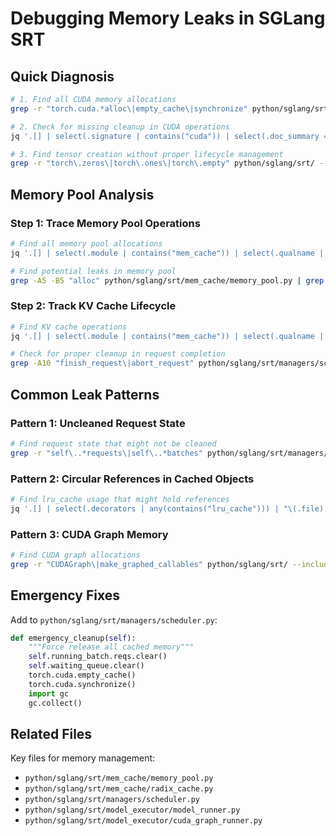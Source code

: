 # Debugging Memory Leaks in SGLang SRT

## Quick Diagnosis

```bash
# 1. Find all CUDA memory allocations
grep -r "torch.cuda.*alloc\|empty_cache\|synchronize" python/sglang/srt/ --include="*.py" | cut -d: -f1 | sort | uniq

# 2. Check for missing cleanup in CUDA operations
jq '.[] | select(.signature | contains("cuda")) | select(.doc_summary == null or (.doc_summary | contains("cleanup") | not)) | "\(.file):\(.line) \(.qualname)"' docs/dev/refs/code-index/function-index.json

# 3. Find tensor creation without proper lifecycle management
grep -r "torch\.zeros\|torch\.ones\|torch\.empty" python/sglang/srt/ --include="*.py" | grep -v "del\|None\|clear"
```

## Memory Pool Analysis

### Step 1: Trace Memory Pool Operations
```bash
# Find all memory pool allocations
jq '.[] | select(.module | contains("mem_cache")) | select(.qualname | contains("alloc")) | "\(.file):\(.line) \(.qualname)"' docs/dev/refs/code-index/function-index.json

# Find potential leaks in memory pool
grep -A5 -B5 "alloc" python/sglang/srt/mem_cache/memory_pool.py | grep -v "free\|release"
```

### Step 2: Track KV Cache Lifecycle
```bash
# Find KV cache operations
jq '.[] | select(.module | contains("mem_cache")) | select(.qualname | contains("kv\|cache")) | .qualname' docs/dev/refs/code-index/function-index.json

# Check for proper cleanup in request completion
grep -A10 "finish_request\|abort_request" python/sglang/srt/managers/scheduler.py
```

## Common Leak Patterns

### Pattern 1: Uncleaned Request State
```bash
# Find request state that might not be cleaned
grep -r "self\..*requests\|self\..*batches" python/sglang/srt/managers/ --include="*.py" | grep -v "clear\|del\|pop\|remove"
```

### Pattern 2: Circular References in Cached Objects
```bash
# Find lru_cache usage that might hold references
jq '.[] | select(.decorators | any(contains("lru_cache"))) | "\(.file):\(.line) \(.qualname)"' docs/dev/refs/code-index/function-index.json
```

### Pattern 3: CUDA Graph Memory
```bash
# Find CUDA graph allocations
grep -r "CUDAGraph\|make_graphed_callables" python/sglang/srt/ --include="*.py"
```

## Emergency Fixes

Add to `python/sglang/srt/managers/scheduler.py`:
```python
def emergency_cleanup(self):
    """Force release all cached memory"""
    self.running_batch.reqs.clear()
    self.waiting_queue.clear()
    torch.cuda.empty_cache()
    torch.cuda.synchronize()
    import gc
    gc.collect()
```

## Related Files

Key files for memory management:
- `python/sglang/srt/mem_cache/memory_pool.py`
- `python/sglang/srt/mem_cache/radix_cache.py`
- `python/sglang/srt/managers/scheduler.py`
- `python/sglang/srt/model_executor/model_runner.py`
- `python/sglang/srt/model_executor/cuda_graph_runner.py`
